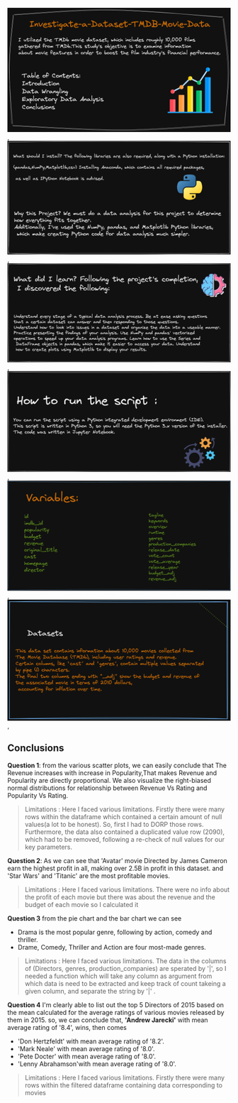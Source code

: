 ![](the_1.png),
![](the_2.png),
![](the_3.png),
![](the_4.png),
![](the_5.png),
![](the_6.png),


<a id='conclusions'></a>
## Conclusions


**Question 1**: from the various scatter plots, we can easily conclude that The Revenue increases with increase in Popularity,That makes Revenue and Popularity are directly proportional. We also visualize the right-biased normal distributions for relationship between Revenue Vs Rating and Popularity Vs Rating.
> Limitations : Here I faced various limitations. Firstly there were many rows within the dataframe which contained a certain amount of null values(a lot to be honest). So, first I had to DORP those rows. Furthermore, the data also contained a duplicated value row (2090), which had to be removed, following a re-check of null values for our key parameters.

**Question 2**: As we can see that 'Avatar' movie Directed by James Cameron earn the highest profit in all, making over 2.5B in profit in this dataset. and 'Star Wars' and 'Titanic' are the most profitable movies. 
> Limitations : Here I faced various limitations. There were no info about the profit of each movie but there was about the revenue and the budget of each movie so I calculated it

**Question 3** from the pie chart and the bar chart we can see 
* Drama is the most popular genre, following by action, comedy and thriller.
* Drame, Comedy, Thriller and Action are four most-made genres.
> Limitations : Here I faced various limitations. The data in the columns of (Directors, genres, production_companies) are sperated by '|', so I needed a function which will take any column as argument from which data is need to be extracted and keep track of count takeing a given column, and separate the string by '|' .

**Question 4** I'm clearly able to list out the top 5 Directors of 2015 based on the mean calculated for the average ratings of various movies released by them in 2015. so, we can conclude that, **'Andrew Jarecki'** with mean average rating of '8.4', wins, then comes 
* 'Don Hertzfeldt' with mean average rating of '8.2'.
* 'Mark Neale' with mean average rating of '8.0'.
* 'Pete Docter' with mean average rating of '8.0'.
* 'Lenny Abrahamson'with mean average rating of '8.0'.
> Limitations : Here I faced various limitations. Firstly there were many rows within the filtered dataframe containing data corresponding to movies
